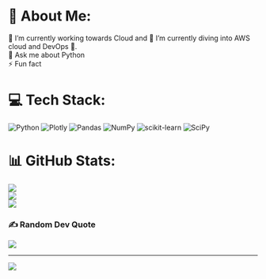 # 💫 About Me:
🔭 I’m currently working towards Cloud and 🌱 I’m currently diving into AWS cloud and DevOps 🧰.<br>💬 Ask me about Python<br>⚡ Fun fact


# 💻 Tech Stack:
![Python](https://img.shields.io/badge/python-3670A0?style=for-the-badge&logo=python&logoColor=ffdd54) ![Plotly](https://img.shields.io/badge/Plotly-%233F4F75.svg?style=for-the-badge&logo=plotly&logoColor=white) ![Pandas](https://img.shields.io/badge/pandas-%23150458.svg?style=for-the-badge&logo=pandas&logoColor=white) ![NumPy](https://img.shields.io/badge/numpy-%23013243.svg?style=for-the-badge&logo=numpy&logoColor=white) ![scikit-learn](https://img.shields.io/badge/scikit--learn-%23F7931E.svg?style=for-the-badge&logo=scikit-learn&logoColor=white) ![SciPy](https://img.shields.io/badge/SciPy-%230C55A5.svg?style=for-the-badge&logo=scipy&logoColor=%white)
# 📊 GitHub Stats:
![](https://github-readme-stats.vercel.app/api?username=edward-mike&theme=dark&hide_border=false&include_all_commits=true&count_private=false)<br/>
![](https://github-readme-streak-stats.herokuapp.com/?user=edward-mike&theme=dark&hide_border=false)<br/>
![](https://github-readme-stats.vercel.app/api/top-langs/?username=edward-mike&theme=dark&hide_border=false&include_all_commits=true&count_private=false&layout=compact)

### ✍️ Random Dev Quote
![](https://quotes-github-readme.vercel.app/api?type=horizontal&theme=dark)

---
[![](https://visitcount.itsvg.in/api?id=edward-mike&icon=0&color=0)](https://visitcount.itsvg.in)

<!-- Proudly created with GPRM ( https://gprm.itsvg.in ) -->
